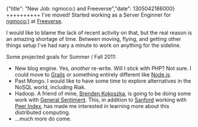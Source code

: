 {"title": "New Job: ngmoco:) and Freeverse","date": 1305042186000}
++++++++++
I've moved! Started working as a Server Enginner for [ngmoco:)](http://blog.ngmoco.com/) at [Freeverse](http://www.freeverse.com/). 

I would like to blame the lack of recent activity on that, but the real reason is an amazing shortage of time. Between moving, flying, and getting other things setup I've had nary a minute to work on anything for the sideline.

Some projected goals for Summer / Fall 2011:

 * New blog engine. Yes, *another* re-write. Will I stick with PHP? Not sure. I could move to [Grails](http://www.grails.org/) or something entirely different like [Node.js](http://nodejs.org/).
 * Past Mongo. I would like to have some time to explore alternatives in the NoSQL world, including Riak. 
 * Hadoop. A friend of mine, [Brenden Kokoszka](http://www.linkedin.com/pub/brenden-kokoszka/30/9b9/686), is going to be doing some work with [General Sentiment](http://www.generalsentiment.com/). This, in addition to [Sanford](http://www.sanforddickert.com/) working with [Peer Index](http://www.peerindex.net/), has made me interested in learning more about this distributed computing.
 * ...much more do come.
